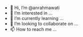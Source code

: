- 👋 Hi, I’m @anrahmawati
- 👀 I’m interested in ...
- 🌱 I’m currently learning ...
- 💞️ I’m looking to collaborate on ...
- 📫 How to reach me ...

<!---
anrahmawati/anrahmawati is a ✨ special ✨ repository because its `README.md` (this file) appears on your GitHub profile.
You can click the Preview link to take a look at your changes.
--->
